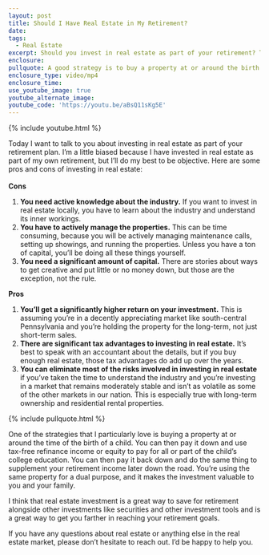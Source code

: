 ```yaml
---
layout: post
title: Should I Have Real Estate in My Retirement?
date:
tags:
  - Real Estate
excerpt: Should you invest in real estate as part of your retirement? Today I’ve listed some pros and cons to help you decide if this is right for you.
enclosure:
pullquote: A good strategy is to buy a property at or around the birth of a child.
enclosure_type: video/mp4
enclosure_time:
use_youtube_image: true
youtube_alternate_image:
youtube_code: 'https://youtu.be/aBsQ11sKg5E'
---
```



{% include youtube.html %}

Today I want to talk to you about investing in real estate as part of your retirement plan. I’m a little biased because I have invested in real estate as part of my own retirement, but I’ll do my best to be objective. Here are some pros and cons of investing in real estate:
<br>&nbsp;
<br>**Cons**

1. **You need active knowledge about the industry.** If you want to invest in real estate locally, you have to learn about the industry and understand its inner workings.
2. **You have to actively manage the properties.** This can be time consuming, because you will be actively managing maintenance calls, setting up showings, and running the properties. Unless you have a ton of capital, you’ll be doing all these things yourself.
3. **You need a significant amount of capital.** There are stories about ways to get creative and put little or no money down, but those are the exception, not the rule.

**Pros**

1. **You’ll get a significantly higher return on your investment.** This is assuming you’re in a decently appreciating market like south-central Pennsylvania and you’re holding the property for the long-term, not just short-term sales.
2. **There are significant tax advantages to investing in real estate.** It’s best to speak with an accountant about the details, but if you buy enough real estate, those tax advantages do add up over the years.
3. **You can eliminate most of the risks involved in investing in real estate** if you’ve taken the time to understand the industry and you’re investing in a market that remains moderately stable and isn’t as volatile as some of the other markets in our nation. This is especially true with long-term ownership and residential rental properties.

{% include pullquote.html %}

One of the strategies that I particularly love is buying a property at or around the time of the birth of a child. You can then pay it down and use tax-free refinance income or equity to pay for all or part of the child’s college education. You can then pay it back down and do the same thing to supplement your retirement income later down the road. You’re using the same property for a dual purpose, and it makes the investment valuable to you and your family.

I think that real estate investment is a great way to save for retirement alongside other investments like securities and other investment tools and is a great way to get you farther in reaching your retirement goals.

If you have any questions about real estate or anything else in the real estate market, please don’t hesitate to reach out. I’d be happy to help you.